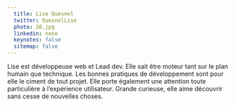 ```yaml
---
  title: Lise Quesnel
  twitter: QuesnelLise
  photo: 20.jpg
  linkedin: none
  keynotes: false
  sitemap: false
---
```

Lise est développeuse web et Lead dev. 
Elle sait être moteur tant sur le plan humain que technique. 
Les bonnes pratiques de développement sont pour elle le ciment de tout projet. Elle porte également une attention toute particulière à l’expérience utilisateur.
Grande curieuse, elle aime découvrir sans cesse de nouvelles choses.